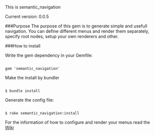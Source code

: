This is semantic_navigation

Current version: 0.0.5

###Purpose
The purpose of this gem is to generate simple and usefull navigation. You can define different menus and render them separately, specify root nodes, setup your own renderers and other.

###How to install

Write the gem dependency in your Gemfile:
<pre><code>
gem 'semantic_navigation'
</code></pre>

Make the install by bundler
<pre><code>
$ bundle install
</code></pre>

Generate the config file:
<pre><code>
$ rake semantic_navigation:install
</code></pre>

For the information of how to configure and render your menus read the <a href='https://github.com/fr33z3/semantic_navigation/wiki'>Wiki</a>